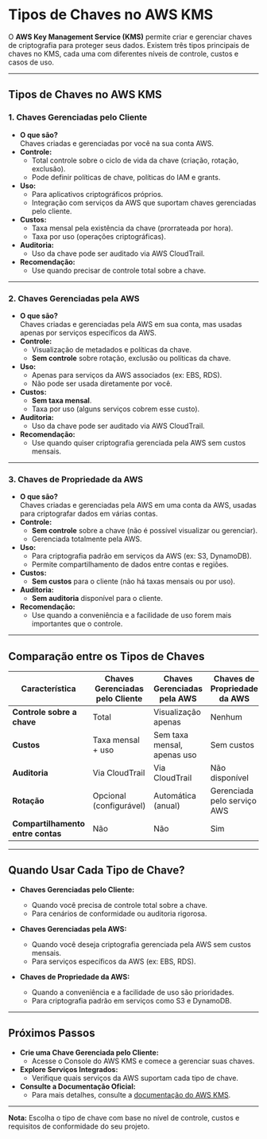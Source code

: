 # Tipos de Chaves no AWS KMS

O **AWS Key Management Service (KMS)** permite criar e gerenciar chaves de criptografia para proteger seus dados. Existem três tipos principais de chaves no KMS, cada uma com diferentes níveis de controle, custos e casos de uso.

---

## Tipos de Chaves no AWS KMS

### 1. **Chaves Gerenciadas pelo Cliente**
- **O que são?**  
  Chaves criadas e gerenciadas por você na sua conta AWS.
- **Controle:**  
  - Total controle sobre o ciclo de vida da chave (criação, rotação, exclusão).
  - Pode definir políticas de chave, políticas do IAM e grants.
- **Uso:**  
  - Para aplicativos criptográficos próprios.
  - Integração com serviços da AWS que suportam chaves gerenciadas pelo cliente.
- **Custos:**  
  - Taxa mensal pela existência da chave (prorrateada por hora).
  - Taxa por uso (operações criptográficas).
- **Auditoria:**  
  - Uso da chave pode ser auditado via AWS CloudTrail.
- **Recomendação:**  
  - Use quando precisar de controle total sobre a chave.

---

### 2. **Chaves Gerenciadas pela AWS**
- **O que são?**  
  Chaves criadas e gerenciadas pela AWS em sua conta, mas usadas apenas por serviços específicos da AWS.
- **Controle:**  
  - Visualização de metadados e políticas da chave.
  - **Sem controle** sobre rotação, exclusão ou políticas da chave.
- **Uso:**  
  - Apenas para serviços da AWS associados (ex: EBS, RDS).
  - Não pode ser usada diretamente por você.
- **Custos:**  
  - **Sem taxa mensal**.
  - Taxa por uso (alguns serviços cobrem esse custo).
- **Auditoria:**  
  - Uso da chave pode ser auditado via AWS CloudTrail.
- **Recomendação:**  
  - Use quando quiser criptografia gerenciada pela AWS sem custos mensais.

---

### 3. **Chaves de Propriedade da AWS**
- **O que são?**  
  Chaves criadas e gerenciadas pela AWS em uma conta da AWS, usadas para criptografar dados em várias contas.
- **Controle:**  
  - **Sem controle** sobre a chave (não é possível visualizar ou gerenciar).
  - Gerenciada totalmente pela AWS.
- **Uso:**  
  - Para criptografia padrão em serviços da AWS (ex: S3, DynamoDB).
  - Permite compartilhamento de dados entre contas e regiões.
- **Custos:**  
  - **Sem custos** para o cliente (não há taxas mensais ou por uso).
- **Auditoria:**  
  - **Sem auditoria** disponível para o cliente.
- **Recomendação:**  
  - Use quando a conveniência e a facilidade de uso forem mais importantes que o controle.

---

## Comparação entre os Tipos de Chaves

| Característica               | Chaves Gerenciadas pelo Cliente | Chaves Gerenciadas pela AWS | Chaves de Propriedade da AWS |
|------------------------------|---------------------------------|-----------------------------|------------------------------|
| **Controle sobre a chave**    | Total                           | Visualização apenas         | Nenhum                       |
| **Custos**                   | Taxa mensal + uso               | Sem taxa mensal, apenas uso | Sem custos                   |
| **Auditoria**                | Via CloudTrail                  | Via CloudTrail              | Não disponível               |
| **Rotação**                  | Opcional (configurável)         | Automática (anual)          | Gerenciada pelo serviço AWS  |
| **Compartilhamento entre contas** | Não                           | Não                         | Sim                          |

---

## Quando Usar Cada Tipo de Chave?

- **Chaves Gerenciadas pelo Cliente:**  
  - Quando você precisa de controle total sobre a chave.
  - Para cenários de conformidade ou auditoria rigorosa.

- **Chaves Gerenciadas pela AWS:**  
  - Quando você deseja criptografia gerenciada pela AWS sem custos mensais.
  - Para serviços específicos da AWS (ex: EBS, RDS).

- **Chaves de Propriedade da AWS:**  
  - Quando a conveniência e a facilidade de uso são prioridades.
  - Para criptografia padrão em serviços como S3 e DynamoDB.

---

## Próximos Passos
- **Crie uma Chave Gerenciada pelo Cliente:**  
  - Acesse o Console do AWS KMS e comece a gerenciar suas chaves.
- **Explore Serviços Integrados:**  
  - Verifique quais serviços da AWS suportam cada tipo de chave.
- **Consulte a Documentação Oficial:**  
  - Para mais detalhes, consulte a [documentação do AWS KMS](https://docs.aws.amazon.com/kms/latest/developerguide/concepts.html).

---

**Nota:** Escolha o tipo de chave com base no nível de controle, custos e requisitos de conformidade do seu projeto.

